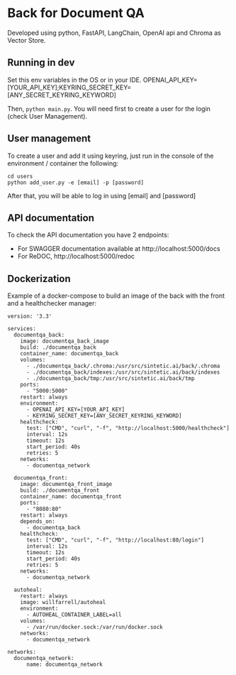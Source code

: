 # Back for Document QA
Developed using python, FastAPI, LangChain, OpenAI api and Chroma as Vector Store.

## Running in dev
Set this env variables in the OS or in your IDE.
OPENAI_API_KEY=[YOUR_API_KEY];KEYRING_SECRET_KEY=[ANY_SECRET_KEYRING_KEYWORD]

Then, `python main.py`. You will need first to create a user for the login (check User Management).

## User management
To create a user and add it using keyring, just run in the console of the environment 
/ container the following:
```
cd users
python add_user.py -e [email] -p [password]
```
After that, you will be able to log in using [email] and [password]

## API documentation
To check the API documentation you have 2 endpoints:
- For SWAGGER documentation available at http://localhost:5000/docs
- For ReDOC, http://localhost:5000/redoc

## Dockerization
Example of a docker-compose to build an image of the back with the front and a 
healthchecker manager:
```
version: '3.3'

services:
  documentqa_back:
    image: documentqa_back_image
    build: ./documentqa_back
    container_name: documentqa_back
    volumes:
      - ./documentqa_back/.chroma:/usr/src/sintetic.ai/back/.chroma
      - ./documentqa_back/indexes:/usr/src/sintetic.ai/back/indexes
      - ./documentqa_back/tmp:/usr/src/sintetic.ai/back/tmp
    ports:
      - "5000:5000"
    restart: always
    environment:
      - OPENAI_API_KEY=[YOUR_API_KEY]
      - KEYRING_SECRET_KEY=[ANY_SECRET_KEYRING_KEYWORD]
    healthcheck:
      test: ["CMD", "curl", "-f", "http://localhost:5000/healthcheck"]
      interval: 12s
      timeout: 12s
      start_period: 40s
      retries: 5
    networks:
      - documentqa_network

  documentqa_front:
    image: documentqa_front_image
    build: ./documentqa_front
    container_name: documentqa_front
    ports:
      - "8080:80"
    restart: always
    depends_on:
      - documentqa_back
    healthcheck:
      test: ["CMD", "curl", "-f", "http://localhost:80/login"]
      interval: 12s
      timeout: 12s
      start_period: 40s
      retries: 5
    networks:
      - documentqa_network

  autoheal:
    restart: always
    image: willfarrell/autoheal
    environment:
      - AUTOHEAL_CONTAINER_LABEL=all
    volumes:
      - /var/run/docker.sock:/var/run/docker.sock
    networks:
      - documentqa_network

networks:
  documentqa_network:
      name: documentqa_network
```
